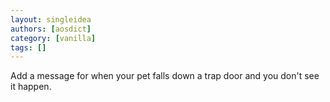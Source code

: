 ```yaml
---
layout: singleidea
authors: [aosdict]
category: [vanilla]
tags: []
---
```

Add a message for when your pet falls down a trap door and you don't see it happen.
